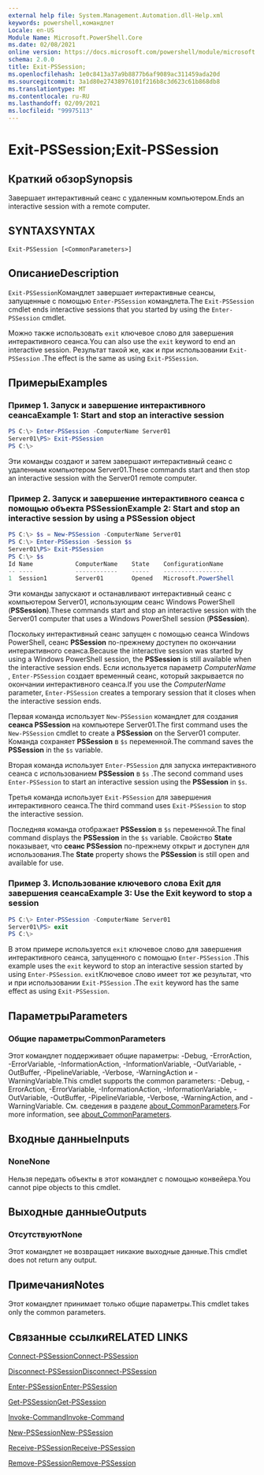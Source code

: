 ```yaml
---
external help file: System.Management.Automation.dll-Help.xml
keywords: powershell,командлет
Locale: en-US
Module Name: Microsoft.PowerShell.Core
ms.date: 02/08/2021
online version: https://docs.microsoft.com/powershell/module/microsoft.powershell.core/exit-pssession?view=powershell-5.1&WT.mc_id=ps-gethelp
schema: 2.0.0
title: Exit-PSSession;
ms.openlocfilehash: 1e0c8413a37a9b8877b6af9089ac311459ada20d
ms.sourcegitcommit: 3a1d80e27438976101f216b8c3d623c61b868db8
ms.translationtype: MT
ms.contentlocale: ru-RU
ms.lasthandoff: 02/09/2021
ms.locfileid: "99975113"
---
```

# <span data-ttu-id="46317-103">Exit-PSSession;</span><span class="sxs-lookup"><span data-stu-id="46317-103">Exit-PSSession</span></span>

## <span data-ttu-id="46317-104">Краткий обзор</span><span class="sxs-lookup"><span data-stu-id="46317-104">Synopsis</span></span>
<span data-ttu-id="46317-105">Завершает интерактивный сеанс с удаленным компьютером.</span><span class="sxs-lookup"><span data-stu-id="46317-105">Ends an interactive session with a remote computer.</span></span>

## <span data-ttu-id="46317-106">SYNTAX</span><span class="sxs-lookup"><span data-stu-id="46317-106">SYNTAX</span></span>

```
Exit-PSSession [<CommonParameters>]
```

## <span data-ttu-id="46317-107">Описание</span><span class="sxs-lookup"><span data-stu-id="46317-107">Description</span></span>

<span data-ttu-id="46317-108">`Exit-PSSession`Командлет завершает интерактивные сеансы, запущенные с помощью `Enter-PSSession` командлета.</span><span class="sxs-lookup"><span data-stu-id="46317-108">The `Exit-PSSession` cmdlet ends interactive sessions that you started by using the `Enter-PSSession` cmdlet.</span></span>

<span data-ttu-id="46317-109">Можно также использовать `exit` ключевое слово для завершения интерактивного сеанса.</span><span class="sxs-lookup"><span data-stu-id="46317-109">You can also use the `exit` keyword to end an interactive session.</span></span> <span data-ttu-id="46317-110">Результат такой же, как и при использовании `Exit-PSSession` .</span><span class="sxs-lookup"><span data-stu-id="46317-110">The effect is the same as using `Exit-PSSession`.</span></span>

## <span data-ttu-id="46317-111">Примеры</span><span class="sxs-lookup"><span data-stu-id="46317-111">Examples</span></span>

### <span data-ttu-id="46317-112">Пример 1. Запуск и завершение интерактивного сеанса</span><span class="sxs-lookup"><span data-stu-id="46317-112">Example 1: Start and stop an interactive session</span></span>

```powershell
PS C:\> Enter-PSSession -ComputerName Server01
Server01\PS> Exit-PSSession
PS C:\>
```

<span data-ttu-id="46317-113">Эти команды создают и затем завершают интерактивный сеанс с удаленным компьютером Server01.</span><span class="sxs-lookup"><span data-stu-id="46317-113">These commands start and then stop an interactive session with the Server01 remote computer.</span></span>

### <span data-ttu-id="46317-114">Пример 2. Запуск и завершение интерактивного сеанса с помощью объекта PSSession</span><span class="sxs-lookup"><span data-stu-id="46317-114">Example 2: Start and stop an interactive session by using a PSSession object</span></span>

```powershell
PS C:\> $s = New-PSSession -ComputerName Server01
PS C:\> Enter-PSSession -Session $s
Server01\PS> Exit-PSSession
PS C:\> $s
Id Name            ComputerName    State    ConfigurationName
-- ----            ------------    -----    -----------------
1  Session1        Server01        Opened   Microsoft.PowerShell
```

<span data-ttu-id="46317-115">Эти команды запускают и останавливают интерактивный сеанс с компьютером Server01, использующим сеанс Windows PowerShell (**PSSession**).</span><span class="sxs-lookup"><span data-stu-id="46317-115">These commands start and stop an interactive session with the Server01 computer that uses a Windows PowerShell session (**PSSession**).</span></span>

<span data-ttu-id="46317-116">Поскольку интерактивный сеанс запущен с помощью сеанса Windows PowerShell, сеанс **PSSession** по-прежнему доступен по окончании интерактивного сеанса.</span><span class="sxs-lookup"><span data-stu-id="46317-116">Because the interactive session was started by using a Windows PowerShell session, the **PSSession** is still available when the interactive session ends.</span></span> <span data-ttu-id="46317-117">Если используется параметр _ComputerName_ , `Enter-PSSession` создает временный сеанс, который закрывается по окончании интерактивного сеанса.</span><span class="sxs-lookup"><span data-stu-id="46317-117">If you use the _ComputerName_ parameter, `Enter-PSSession` creates a temporary session that it closes when the interactive session ends.</span></span>

<span data-ttu-id="46317-118">Первая команда использует `New-PSSession` командлет для создания **сеанса PSSession** на компьютере Server01.</span><span class="sxs-lookup"><span data-stu-id="46317-118">The first command uses the `New-PSSession` cmdlet to create a **PSSession** on the Server01 computer.</span></span> <span data-ttu-id="46317-119">Команда сохраняет **PSSession** в `$s` переменной.</span><span class="sxs-lookup"><span data-stu-id="46317-119">The command saves the **PSSession** in the `$s` variable.</span></span>

<span data-ttu-id="46317-120">Вторая команда использует `Enter-PSSession` для запуска интерактивного сеанса с использованием **PSSession** в `$s` .</span><span class="sxs-lookup"><span data-stu-id="46317-120">The second command uses `Enter-PSSession` to start an interactive session using the **PSSession** in `$s`.</span></span>

<span data-ttu-id="46317-121">Третья команда использует `Exit-PSSession` для завершения интерактивного сеанса.</span><span class="sxs-lookup"><span data-stu-id="46317-121">The third command uses `Exit-PSSession` to stop the interactive session.</span></span>

<span data-ttu-id="46317-122">Последняя команда отображает **PSSession** в `$s` переменной.</span><span class="sxs-lookup"><span data-stu-id="46317-122">The final command displays the **PSSession** in the `$s` variable.</span></span> <span data-ttu-id="46317-123">Свойство **State** показывает, что **сеанс PSSession** по-прежнему открыт и доступен для использования.</span><span class="sxs-lookup"><span data-stu-id="46317-123">The **State** property shows the **PSSession** is still open and available for use.</span></span>

### <span data-ttu-id="46317-124">Пример 3. Использование ключевого слова Exit для завершения сеанса</span><span class="sxs-lookup"><span data-stu-id="46317-124">Example 3: Use the Exit keyword to stop a session</span></span>

```powershell
PS C:\> Enter-PSSession -ComputerName Server01
Server01\PS> exit
PS C:\>
```

<span data-ttu-id="46317-125">В этом примере используется `exit` ключевое слово для завершения интерактивного сеанса, запущенного с помощью `Enter-PSSession` .</span><span class="sxs-lookup"><span data-stu-id="46317-125">This example uses the `exit` keyword to stop an interactive session started by using `Enter-PSSession`.</span></span> <span data-ttu-id="46317-126">`exit`Ключевое слово имеет тот же результат, что и при использовании `Exit-PSSession` .</span><span class="sxs-lookup"><span data-stu-id="46317-126">The `exit` keyword has the same effect as using `Exit-PSSession`.</span></span>

## <span data-ttu-id="46317-127">Параметры</span><span class="sxs-lookup"><span data-stu-id="46317-127">Parameters</span></span>

### <span data-ttu-id="46317-128">Общие параметры</span><span class="sxs-lookup"><span data-stu-id="46317-128">CommonParameters</span></span>

<span data-ttu-id="46317-129">Этот командлет поддерживает общие параметры: -Debug, -ErrorAction, -ErrorVariable, -InformationAction, -InformationVariable, -OutVariable, -OutBuffer, -PipelineVariable, -Verbose, -WarningAction и -WarningVariable.</span><span class="sxs-lookup"><span data-stu-id="46317-129">This cmdlet supports the common parameters: -Debug, -ErrorAction, -ErrorVariable, -InformationAction, -InformationVariable, -OutVariable, -OutBuffer, -PipelineVariable, -Verbose, -WarningAction, and -WarningVariable.</span></span> <span data-ttu-id="46317-130">См. сведения в разделе [about_CommonParameters](https://go.microsoft.com/fwlink/?LinkID=113216).</span><span class="sxs-lookup"><span data-stu-id="46317-130">For more information, see [about_CommonParameters](https://go.microsoft.com/fwlink/?LinkID=113216).</span></span>

## <span data-ttu-id="46317-131">Входные данные</span><span class="sxs-lookup"><span data-stu-id="46317-131">Inputs</span></span>

### <span data-ttu-id="46317-132">None</span><span class="sxs-lookup"><span data-stu-id="46317-132">None</span></span>

<span data-ttu-id="46317-133">Нельзя передать объекты в этот командлет с помощью конвейера.</span><span class="sxs-lookup"><span data-stu-id="46317-133">You cannot pipe objects to this cmdlet.</span></span>

## <span data-ttu-id="46317-134">Выходные данные</span><span class="sxs-lookup"><span data-stu-id="46317-134">Outputs</span></span>

### <span data-ttu-id="46317-135">Отсутствуют</span><span class="sxs-lookup"><span data-stu-id="46317-135">None</span></span>

<span data-ttu-id="46317-136">Этот командлет не возвращает никакие выходные данные.</span><span class="sxs-lookup"><span data-stu-id="46317-136">This cmdlet does not return any output.</span></span>

## <span data-ttu-id="46317-137">Примечания</span><span class="sxs-lookup"><span data-stu-id="46317-137">Notes</span></span>

<span data-ttu-id="46317-138">Этот командлет принимает только общие параметры.</span><span class="sxs-lookup"><span data-stu-id="46317-138">This cmdlet takes only the common parameters.</span></span>

## <span data-ttu-id="46317-139">Связанные ссылки</span><span class="sxs-lookup"><span data-stu-id="46317-139">RELATED LINKS</span></span>

[<span data-ttu-id="46317-140">Connect-PSSession</span><span class="sxs-lookup"><span data-stu-id="46317-140">Connect-PSSession</span></span>](Connect-PSSession.md)

[<span data-ttu-id="46317-141">Disconnect-PSSession</span><span class="sxs-lookup"><span data-stu-id="46317-141">Disconnect-PSSession</span></span>](Disconnect-PSSession.md)

[<span data-ttu-id="46317-142">Enter-PSSession</span><span class="sxs-lookup"><span data-stu-id="46317-142">Enter-PSSession</span></span>](Enter-PSSession.md)

[<span data-ttu-id="46317-143">Get-PSSession</span><span class="sxs-lookup"><span data-stu-id="46317-143">Get-PSSession</span></span>](Get-PSSession.md)

[<span data-ttu-id="46317-144">Invoke-Command</span><span class="sxs-lookup"><span data-stu-id="46317-144">Invoke-Command</span></span>](Invoke-Command.md)

[<span data-ttu-id="46317-145">New-PSSession</span><span class="sxs-lookup"><span data-stu-id="46317-145">New-PSSession</span></span>](New-PSSession.md)

[<span data-ttu-id="46317-146">Receive-PSSession</span><span class="sxs-lookup"><span data-stu-id="46317-146">Receive-PSSession</span></span>](Receive-PSSession.md)

[<span data-ttu-id="46317-147">Remove-PSSession</span><span class="sxs-lookup"><span data-stu-id="46317-147">Remove-PSSession</span></span>](Remove-PSSession.md)
